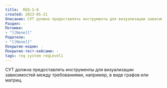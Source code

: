 ```yaml
---
title:  REQ-S-8
created: 2023-05-21
Описание: СУТ должна предоставлять инструменты для визуализации зависимостей между требованиями, например, в виде графов или матриц.  
Раздел: -
Потомки:
- "[[None]]"
Родители: 
- "[[None]]"
Покрытие-кодом: -
Покрытие-тест-кейсами: -
tags: req system reqLevel1
---
```


СУТ должна предоставлять инструменты для визуализации зависимостей между требованиями, например, в виде графов или матриц.  